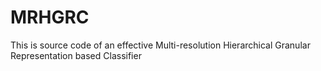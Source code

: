 # MRHGRC
This is source code of an effective Multi-resolution Hierarchical Granular Representation based Classifier
